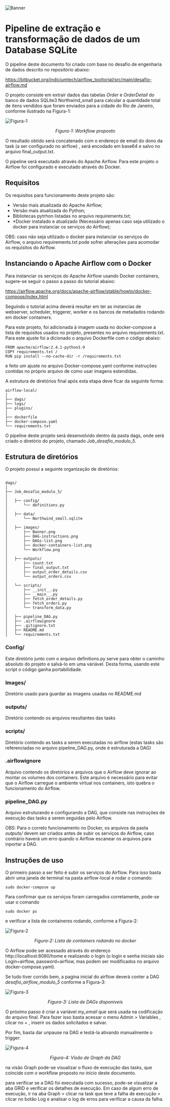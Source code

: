 

<!-- Written with [StackEdit](https://stackedit.io/). -->

  

![Banner](images/Banner.png)

  

# Pipeline de extração e transformação de dados de um Database SQLite

  

O pipeline deste documento foi criado com base no desafio de engenharia de dados descrito no repositório abaixo:

https://bitbucket.org/indiciumtech/airflow_tooltorial/src/main/desafio-airflow.md

O projeto consiste em extrair dados das tabelas *Order* e *OrderDetail* do banco de dados SQLite3 Northwind_small para calcular a quantidade total de itens vendidos que foram enviados para a cidade do Rio de Janeiro, conforme ilustrado na Figura-1:

![Figura-1](images/Workflow.png)
<div align="center">
  <i> Figura-1: Workflow proposto </i>
</div>

O resultado obtido será concatenado com o endereço de email do dono da task (a ser configurado no airflow) , será encodado em base64 e salvo no arquivo final_output.txt.

O pipeline será executado através do Apache Airflow. Para este projeto o Airflow foi configurado e executado através do Docker. 


## Requisitos  

Os requisitos para funcionamento deste projeto são:

- Versão mais atualizada do Apache Airflow;
- Versão mais atualizada do Python;
- Bibliotecas pytrhon listadas no arquivo requirements.txt;
- *Docker instalado e atualizado (Necessário apenas caso seja utilizado o docker para instanciar os serviços  do Airflow);

OBS: caso não seja utilizado o docker para instanciar os serviços do Airflow, o arquivo requirements.txt pode sofrer alterações para acomodar os requisitos do Airflow.

## Instanciando o Apache Airflow com o Docker

Para instanciar os serviços do Apache Airflow usando Docker containers, sugere-se seguir o passo a passo do tutorial abaixo:

https://airflow.apache.org/docs/apache-airflow/stable/howto/docker-compose/index.html

Seguindo o tutorial acima deverá resultar em ter as instancias de webserver, scheduler, triggerer, worker e os bancos de metadados rodando em docker containers.

Para este projeto, foi adicionada à imagem usada no docker-compose a lista de requisitos usados no projeto, presentes no arquivo requirements.txt. Para este ajuste foi a dicionado o arquivo Dockerfile com o código abaixo:
```
FROM apache/airflow:2.4.1-python3.9
COPY requirements.txt /
RUN pip install --no-cache-dir -r /requirements.txt
```

e feito um ajuste no arquivo Docker-compose.yaml conforme instruções contidas no próprio arquivo de como usar imagens estendidas.

A estrutura de diretórios final após esta etapa deve ficar da seguinte forma:
```
airflow-local/
│
├── dags/
├── logs/
├── plugins/
│
├── dockerfile
├── docker-compose.yaml
└── requirements.txt 
```

O pipeline deste projeto será desenvolvido dentro da pasta dags, onde será criado o diretório do projeto, chamado *Job_desafio_modulo_5*.



  

## Estrutura de diretórios

O projeto possui a seguinte organização de diretórios:  

```

dags/
│
├── Job_desafio_modulo_5/
│
│	├── config/
│		└── definitions.py
│
│	├── data/
│		└── Northwind_small.sqlite
│
│	├── images/
│		├── Banner.png
│		├── DAG-instructions.png
│		├── DAGs-list.png
│		├── docker-containers-list.png
│		└── Workflow.png
│
│	├── outputs/
│		├── count.txt
│		├── final_output.txt
│		├── output_order_details.csv
│		└── output_orders.csv
│
│	└── scripts/
│		├── __init__.py
│		├── __main__.py
│		├── fetch_order_details.py
│		├── fetch_orders.py
│		└── transform_data.py
│
│	├── pipeline_DAG.py
│	├── .airflowignore
│	├── .gitignore.txt
│	├── README.md
│	└── requirements.txt
```
### Config/

Este diretório junto com o arquivo definitions.py serve para obter o caminho absoluto do projeto e salvá-lo em uma váriável. Desta forma, usando este script o código ganha portabilidiade.

### Images/

Diretório usado para guardar as imagens usadas no README.md

### outputs/

Diretório contendo os arquivos resultantes das tasks

### scripts/

Diretório contendo as tasks a serem executadas no airflow (estas tasks são referenciadas no arquivo pipeline_DAG.py, onde é estruturada a DAG)

### .airflowignore

Arquivo contendo os diretórios e arquivos que o Airflow deve  ignorar ao montar os volumes dos containers. Este arquivo é necessário para evitar que o Airflow carregue o ambiente virtual nos containers, isto quebra o funcionamento do Airflow.

### pipeline_DAG.py

Arquivo estruturando e configurando a DAG, que consiste nas instruções de execução das tasks a serem seguidas pelo Airflow.

OBS: Para o correto funcionamento no Docker, os arquivos da pasta *outputs/* devem ser criados antes de subir os serviços do Airflow, caso contrário haverá um erro quando o Airflow escanear os arquivos para inportar a DAG.
  


## Instruções de uso

O primeiro passo a ser feito é subir os serviços do Airflow. Para isso basta abrir uma janela de terminal na pasta airflow-local e rodar o comando:
```
sudo docker-compose up
```

Para confirmar que os serviços foram carregados corretamente, pode-se usar o comando
```
sudo docker ps
``` 
e verificar a lista de containeres rodando, conforme a Figura-2:

![Figura-2](images/docker-containers-list.png)
<div align="center">
  <i> Figura-2: Lista de containers rodando no docker </i>
</div>

O Airflow pode ser acessado através do endereço http://localhost:8080/home e realizando o login (o login e senha iniciais são Login=airflow, password=airflow, mas podem ser modificados no arquivo docker-compose.yaml).

Se tudo tiver corrido bem, a pagina inicial do airflow deverá conter a DAG *desafio_airflow_modulo_5* conforme a Figura-3:

![Figura-3](images/DAGs-list.png)
<div align="center">
  <i> Figura-3: Lista de DAGs disponíveis</i>
</div> 

O próximo passo é criar a variável *my_email* que será usada na codificação do arquivo final. Para fazer isso basta acessar o menu Admin > Variables , clicar no + , inserir os dados solicitados e salvar.

Por fim, basta dar unpause na DAG e testá-la ativando manualmente o trigger:

![Figura-4](images/DAG-instructions.png)
<div align="center">
  <i> Figura-4: Visão de Graph da DAG</i>
</div> 

na visão Graph pode-se visualizar o fluxo de execução das tasks, que coincide com o workflow proposto no início deste documento.

para verificar se a DAG foi executada com sucesso, pode-se visualizar a aba GRID e verificar os detalhes de execução.
Em caso de algum erro de execução, ir na aba Graph > clicar na task que teve a falha de execução > clicar no botão Log e analisar o log de erros para verificar a causa da falha.
